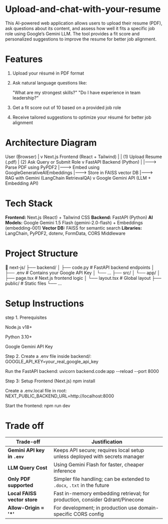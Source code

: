 # Upload-and-chat-with-your-resume
This AI-powered web application allows users to upload their resume (PDF), ask questions about its content, and assess how well it fits a specific job role using Google’s Gemini LLM. The tool provides a fit score and personalized suggestions to improve the resume for better job alignment.

# Features
  1. Upload your résumé in PDF format
  2. Ask natural language questions like:
  
      "What are my strongest skills?"
      "Do I have experience in team leadership?"
      
  3. Get a fit score out of 10 based on a provided job role
  4. Receive tailored suggestions to optimize your résumé for better job alignment

# Architecture Diagram

User (Browser)
     |
     v
Next.js Frontend (React + Tailwind)
     |
     | (1) Upload Resume (.pdf)
     | (2) Ask Query or Submit Role
     v
FastAPI Backend (Python)
     |
     |---> Parse PDF using PyPDF2
     |---> Embed using GoogleGenerativeAIEmbeddings
     |---> Store in FAISS vector DB
     |---> RAG with Gemini (LangChain RetrievalQA)
     v
Google Gemini API (LLM + Embedding API)

# Tech Stack

  **Frontend:** Next.js (React) + Tailwind CSS
  **Backend:** FastAPI (Python)
  **AI Models:** Google Gemini 1.5 Flash (gemini-2.0-flash) + Embeddings (embedding-001)
  **Vector DB:** FAISS for semantic search
  **Libraries:** LangChain, PyPDF2, dotenv, FormData, CORS Middleware

# Project Structure 

📁 next-js/
├── backend/
│   ├── code.py            # FastAPI backend endpoints
│   ├── .env               # Contains your Google API Key
│   └── ...
├── src/
│   └── app/
│       ├── page.tsx       # Next.js frontend logic
│       └── layout.tsx     # Global layout
├── public/                # Static files
└── ...

# Setup Instructions

step 1. Prerequisites
 
Node.js v18+

Python 3.10+

Google Gemini API Key

Step 2. 
Create a .env file inside backend/:
GOOGLE_API_KEY=your_real_google_api_key
   
Run the FastAPI backend:
uvicorn backend.code:app --reload --port 8000

Step 3:
Setup Frontend (Next.js)
npm install

Create a .env.local file in root:
NEXT_PUBLIC_BACKEND_URL=http://localhost:8000

Start the frontend:
npm run dev

# Trade off

| Trade-off                     | Justification                                                                |
| ------------------------------| ---------------------------------------------------------------------------- |
|  **Gemini API key in `.env`** | Keeps API secure; requires local setup unless deployed with secrets manager  |
|  **LLM Query Cost**           | Using Gemini Flash for faster, cheaper inference                             |
|  **Only PDF supported**       | Simpler file handling; can be extended to `.docx`, `.txt` in the future      |
|  **Local FAISS vector store** | Fast in-memory embedding retrieval; for production, consider Qdrant/Pinecone |
|  **Allow-Origin = '\*'**      | For development; in production use domain-specific CORS config               |

